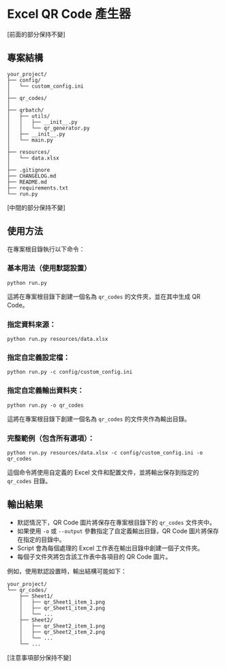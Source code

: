 # Excel QR Code 產生器

[前面的部分保持不變]

## 專案結構

```
your_project/
├── config/
│   └── custom_config.ini
│
├── qr_codes/
│
├── qrbatch/
│   ├── utils/
│   │   ├── __init__.py
│   │   └── qr_generator.py
│   ├── __init__.py
│   └── main.py
│
├── resources/
│   └── data.xlsx
│
├── .gitignore
├── CHANGELOG.md
├── README.md
├── requirements.txt
└── run.py

```

[中間的部分保持不變]

## 使用方法

在專案根目錄執行以下命令：

### 基本用法（使用默認設置）
```
python run.py
```
這將在專案根目錄下創建一個名為 `qr_codes` 的文件夾，並在其中生成 QR Code。

### 指定資料來源：
```
python run.py resources/data.xlsx
```

### 指定自定義設定檔：
```
python run.py -c config/custom_config.ini
```

### 指定自定義輸出資料夾：
```
python run.py -o qr_codes
```
這將在專案根目錄下創建一個名為 `qr_codes` 的文件夾作為輸出目錄。

### 完整範例（包含所有選項）：
```
python run.py resources/data.xlsx -c config/custom_config.ini -o qr_codes
```
這個命令將使用自定義的 Excel 文件和配置文件，並將輸出保存到指定的 `qr_codes` 目錄。

## 輸出結果

- 默認情況下，QR Code 圖片將保存在專案根目錄下的 `qr_codes` 文件夾中。
- 如果使用 `-o` 或 `--output` 參數指定了自定義輸出目錄，QR Code 圖片將保存在指定的目錄中。
- Script 會為每個處理的 Excel 工作表在輸出目錄中創建一個子文件夾。
- 每個子文件夾將包含該工作表中各項目的 QR Code 圖片。

例如，使用默認設置時，輸出結構可能如下：

```
your_project/
└── qr_codes/
    ├── Sheet1/
    │   ├── qr_Sheet1_item_1.png
    │   ├── qr_Sheet1_item_2.png
    │   └── ...
    ├── Sheet2/
    │   ├── qr_Sheet2_item_1.png
    │   ├── qr_Sheet2_item_2.png
    │   └── ...
    └── ...
```

[注意事項部分保持不變]